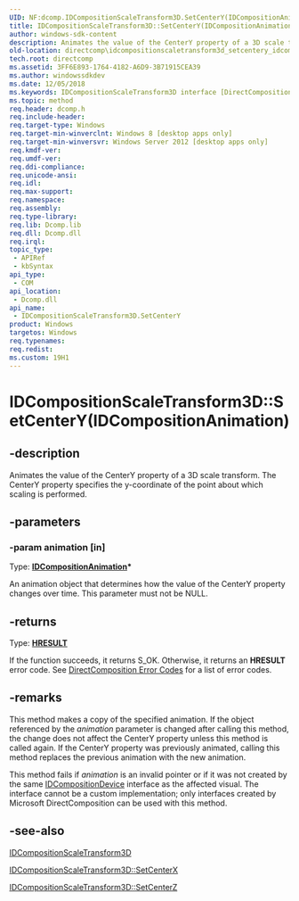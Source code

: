 ```yaml
---
UID: NF:dcomp.IDCompositionScaleTransform3D.SetCenterY(IDCompositionAnimation)
title: IDCompositionScaleTransform3D::SetCenterY(IDCompositionAnimation) (dcomp.h)
author: windows-sdk-content
description: Animates the value of the CenterY property of a 3D scale transform.
old-location: directcomp\idcompositionscaletransform3d_setcentery_idcompositionanimation.htm
tech.root: directcomp
ms.assetid: 3FF6E893-1764-4182-A6D9-3B71915CEA39
ms.author: windowssdkdev
ms.date: 12/05/2018
ms.keywords: IDCompositionScaleTransform3D interface [DirectComposition],SetCenterY method, IDCompositionScaleTransform3D.SetCenterY, IDCompositionScaleTransform3D.SetCenterY(IDCompositionAnimation), IDCompositionScaleTransform3D::SetCenterY, IDCompositionScaleTransform3D::SetCenterY(IDCompositionAnimation), IDCompositionScaleTransform3D::SetCenterY(IDCompositionAnimation*), SetCenterY, SetCenterY method [DirectComposition], SetCenterY method [DirectComposition],IDCompositionScaleTransform3D interface, dcomp/IDCompositionScaleTransform3D::SetCenterY, directcomp.idcompositionscaletransform3d_setcentery_idcompositionanimation
ms.topic: method
req.header: dcomp.h
req.include-header: 
req.target-type: Windows
req.target-min-winverclnt: Windows 8 [desktop apps only]
req.target-min-winversvr: Windows Server 2012 [desktop apps only]
req.kmdf-ver: 
req.umdf-ver: 
req.ddi-compliance: 
req.unicode-ansi: 
req.idl: 
req.max-support: 
req.namespace: 
req.assembly: 
req.type-library: 
req.lib: Dcomp.lib
req.dll: Dcomp.dll
req.irql: 
topic_type:
 - APIRef
 - kbSyntax
api_type:
 - COM
api_location:
 - Dcomp.dll
api_name:
 - IDCompositionScaleTransform3D.SetCenterY
product: Windows
targetos: Windows
req.typenames: 
req.redist: 
ms.custom: 19H1
---
```


# IDCompositionScaleTransform3D::SetCenterY(IDCompositionAnimation)


## -description


Animates the value of the CenterY property of a 3D scale transform. The CenterY property specifies the y-coordinate of the point about which scaling is performed.


## -parameters




### -param animation [in]

Type: <b><a href="https://docs.microsoft.com/windows/desktop/api/dcompanimation/nn-dcompanimation-idcompositionanimation">IDCompositionAnimation</a>*</b>

An animation object that determines how the value of the CenterY property changes over time. This parameter must not be NULL.


## -returns



Type: <b><a href="https://docs.microsoft.com/windows/desktop/WinProg/windows-data-types">HRESULT</a></b>

If the function succeeds, it returns S_OK. Otherwise, it returns an <b>HRESULT</b> error code. See <a href="https://docs.microsoft.com/windows/desktop/directcomp/directcomposition-error-codes">DirectComposition Error Codes</a>  for a list of error codes.




## -remarks



This method makes a copy of the specified animation. If the object referenced by the <i>animation</i> parameter is changed after calling this method, the change does not affect the CenterY property unless this method is called again. If the CenterY property was previously animated, calling this method replaces the previous animation with the new animation. 



This method fails if <i>animation</i> is an invalid pointer or if it was not created by the same <a href="https://docs.microsoft.com/windows/desktop/api/dcomp/nn-dcomp-idcompositiondevice">IDCompositionDevice</a> interface as the affected visual. The interface cannot be a custom implementation; only interfaces created by Microsoft DirectComposition can be used with this method.





## -see-also




<a href="https://docs.microsoft.com/windows/desktop/api/dcomp/nn-dcomp-idcompositionscaletransform">IDCompositionScaleTransform3D</a>



<a href="https://docs.microsoft.com/previous-versions/windows/desktop/legacy/hh448998(v=vs.85)">IDCompositionScaleTransform3D::SetCenterX</a>



<a href="https://docs.microsoft.com/previous-versions/windows/desktop/legacy/hh449012(v=vs.85)">IDCompositionScaleTransform3D::SetCenterZ</a>
 

 

